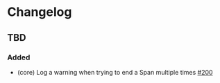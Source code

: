 # Changelog

## TBD

### Added

- (core) Log a warning when trying to end a Span multiple times [#200](https://github.com/bugsnag/bugsnag-js-performance/pull/200)

